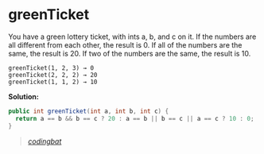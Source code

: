 # greenTicket

You have a green lottery ticket, with ints a, b, and c on it. If the numbers are all different from each other, the result is 0. If all of the numbers are the same, the result is 20. If two of the numbers are the same, the result is 10.

```
greenTicket(1, 2, 3) → 0
greenTicket(2, 2, 2) → 20
greenTicket(1, 1, 2) → 10
```

**Solution:**

```java
public int greenTicket(int a, int b, int c) {
  return a == b && b == c ? 20 : a == b || b == c || a == c ? 10 : 0;
}
```

> _[codingbat](http://codingbat.com/prob/p120633)_